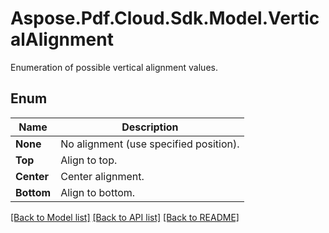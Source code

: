 ﻿# Aspose.Pdf.Cloud.Sdk.Model.VerticalAlignment
Enumeration of possible vertical alignment values.

## Enum

 Name | Description
------------ | ------------
**None** | No alignment (use specified position).
**Top** | Align to top.
**Center** | Center alignment.
**Bottom** | Align to bottom.


[[Back to Model list]](../README.md#documentation-for-models) [[Back to API list]](../README.md#documentation-for-api-endpoints) [[Back to README]](../README.md)

